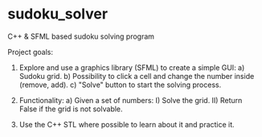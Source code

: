 # sudoku_solver
C++ &amp; SFML based sudoku solving program

Project goals:

1) Explore and use a graphics library (SFML) to create a simple GUI:
  a) Sudoku grid.
  b) Possibility to click a cell and change the number inside (remove, add).
  c) "Solve" button to start the solving process.
  
2) Functionality:
  a) Given a set of numbers:
    I) Solve the grid.
    II) Return False if the grid is not solvable.

3) Use the C++ STL where possible to learn about it and practice it.
